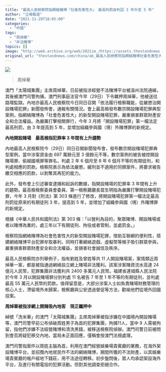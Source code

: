 ```yaml
---
title: "最高人民檢察院指網絡賭博「社會危害性大」　最高刑罰由判囚 3 年升至 5 年"
author: "立場報道"
date: "2021-11-29T18:05:00"
categories:
  - "中國"
tags:
  - "周焯華"
  - "非法賭博"
topics: []
image: "http://web.archive.org/web/2021im_/https://assets.thestandnews.com/media/photos/chow-11_ynpbwN6.png"
original_url: "thestandnews.com/china/ab_最高人民檢察院指網絡賭博社會危害性大-最高刑罰由判囚-3-年升至-5-年"
---
```

![](http://web.archive.org/web/2021im_/https://assets.thestandnews.com/media/photos/chow-11_ynpbwN6.png)
> 周焯華

澳門「太陽城集團」主席周焯華，日前被指涉經營不法賭博平台被溫州法院通緝，其後被澳門司警拘捕，澳門刑事庭法官今早（29日）下令羈押周焯華，他被送往路環監獄。內地亦最高人民檢察院今日同日召開「依法履行檢察職能，從嚴懲治開設賭場犯罪」新聞發佈會，通報有關情況。會上最高檢發布數宗開設賭場犯罪典型案例，指網絡賭博為「社會危害性大」的新型開設賭場犯罪，嚴重損害群眾財產安全和合法權益。為嚴厲打擊相關罪行，今年 3 月將「開設賭場犯罪」第一檔法定最高刑罰，由 3 年提高到 5 年，並增加組織參與國（境）外賭博罪的新規定。

**內地開設賭場　最高檢指犯罪率 3 年間有上升趨勢**

內地最高人民檢察院今（29日）同日召開新聞發布會，發布數宗開設賭場犯罪典型案例，當中涉案資金由 697 萬餘元至 3 億餘元不等，數宗案例的被告被控開設賭場罪、偷越國境罪等罪名，判處 2 年 6 個月至 8 年 6 個月不等的有期徒刑，和判處相應的罰款。檢察院表示為依法嚴懲，緩刑並不適用於同類案件，將要求被告繳交相應的罰款，以剝奪其再犯的能力。

此外，發布會上引述審查逮捕和起訴的數據，指開設賭場的犯罪率 3 年間有上升的趨勢。最高檢檢察委員會委員、第一檢察廳廳長苗生明指為嚴厲打擊開設賭場犯罪，今年 3 月對《刑法》第 303 條進行了修改，將開設賭場犯罪第一檔法定最高刑罰從原來的有期徒刑 3 年，提高到 5 年，並增加了組織參與國（境）外賭博罪的新規定。

根據《中華人民共和國刑法》第 303 條：「以營利為目的，聚眾賭博、開設賭場或者以賭博為業的，處三年以下有期徒刑、拘役或者管制，並處罰金。」

檢察院指網絡賭博為社會危害性大的新型開設賭場犯罪，借助互聯網的便利性，搭建網絡賭博平台犯罪牟取暴利，同時打著網絡遊戲、虛擬幣等幌子吸引群眾參與，嚴重損害群眾財產安全和合法權益，並損害社會誠信及秩序。

最高人民檢察院亦列舉例子，指有劉姓及曾姓等共 11 人開設賭場案，案情類近周焯華一案，都是被指通過網絡設立網上賭場非法獲利。該案涉案賭資流水高達 24 億元人民幣，犯罪集團非法獲利共 2400 多萬元人民幣。福建省連城縣人民法院於今年 3 月以開設賭場罪分別判處 11 名被告 7 年至 1 年不等的有期徒刑，並判處最高 55 萬元人民幣的罰款。值得留意是，大部分涉案人士如負責賭場財務管理的核心人士，滯留境外未歸案，檢察廳與公安透過督促等方法，勸喻他們從境外回國投案。

**周焯華被指涉網上開賭吸內地客　現正羈押中**

綽號「洗米華」的澳門「太陽城集團」主席周焯華被指涉嫌在中國境內開設賭場等，澳門司警早前公布偵破周姓男子為首的犯罪集團，拘捕11人，當中 9 人需被拘留，指他們涉嫌不法經營賭博和清洗黑錢，被移送檢察院偵辦。澳門司警日前被問到會否將疑犯移交內地，當局未正面回應，僅稱會按澳門法規處理。

澳門司警指案件以周姓主腦為首，利用在澳門經營娛樂場貴賓廳的業務，在海外架設賭博平台，並招攬內地居民作不法的網絡賭博，期間所獲的不法財產，以其娛樂場貴賓廳的帳戶經地下錢莊，用不法途徑轉移。初步盤問後，眾人均承認架設海外平台，及進行有關電投的犯罪活動。但對其他調查拒絕合作。